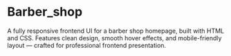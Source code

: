 # Barber_shop
A fully responsive frontend UI for a barber shop homepage, built with HTML and CSS. Features clean design, smooth hover effects, and mobile-friendly layout — crafted for professional frontend presentation.
